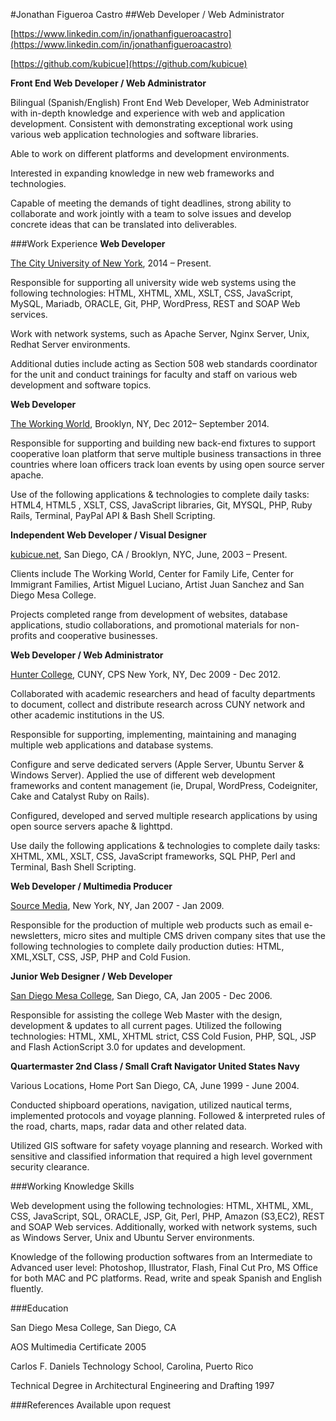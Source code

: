 #Jonathan Figueroa Castro##Web Developer / Web Administrator
<!---3967 Utah Street Apt. #4 San Diego, CA, 92104  347 731-7106  
[jonathanfigueroacastro@gmail.com](mailto:jonathanfigueroacastro@gmail.com)-->

[https://www.linkedin.com/in/jonathanfigueroacastro](https://www.linkedin.com/in/jonathanfigueroacastro)

[https://github.com/kubicue](https://github.com/kubicue)
**Front End Web Developer / Web Administrator**    
Bilingual (Spanish/English) Front End Web Developer, Web Administrator with in-depth knowledge and experience with web and application development. Consistent with demonstrating exceptional work using various web application technologies and software libraries.
Able to work on different platforms and development environments. 
Interested in expanding knowledge in new web frameworks and technologies.
Capable of meeting the demands of tight deadlines, strong ability to collaborate and work jointly with a team to solve issues and develop concrete ideas that can be translated into deliverables.
###Work Experience**Web Developer**
[The City University of New York](http://cuny.edu), 2014 – Present.
Responsible for supporting all university wide web systems using the following technologies: HTML, XHTML, XML, XSLT, CSS, JavaScript, MySQL, Mariadb, ORACLE, Git, PHP, WordPress, REST and SOAP Web services. 
Work with network systems, such as Apache Server, Nginx Server, Unix, Redhat Server environments. 
Additional duties include acting as Section 508 web standards coordinator for the unit and conduct trainings for faculty and staff on various web development and software topics.
**Web Developer**
[The Working World](http://theworkingworld.org), Brooklyn, NY, Dec 2012– September 2014.
Responsible for supporting and building new back-end fixtures to support cooperative loan platform that serve multiple business transactions in three countries where loan officers track loan events by using open source server apache. 
Use of the following applications & technologies to complete daily tasks: HTML4, HTML5 , XSLT, CSS, JavaScript libraries, Git, MYSQL, PHP, Ruby Rails, Terminal, PayPal API & Bash Shell Scripting.
**Independent Web Developer / Visual Designer**
[kubicue.net](http://kubicue.net), San Diego, CA / Brooklyn, NYC, June, 2003 – Present.
Clients include The Working World, Center for Family Life, Center for Immigrant Families, Artist Miguel Luciano, Artist Juan Sanchez and San Diego Mesa College. 
Projects completed range from development of websites, database applications, studio collaborations, and promotional materials for non-profits and cooperative businesses.
**Web Developer / Web Administrator**
[Hunter College](http://hunter.cuny.edu), CUNY, CPS New York, NY, Dec 2009 - Dec 2012.
Collaborated with academic researchers and head of faculty departments to document, collect and distribute research across CUNY network and other academic institutions in the US. 
Responsible for supporting, implementing, maintaining and managing multiple web applications and database systems. 
Configure and serve dedicated servers (Apple Server, Ubuntu Server & Windows Server). Applied the use of different web development frameworks and content management (ie, Drupal, WordPress, Codeigniter, Cake and Catalyst Ruby on Rails).
Configured, developed and served multiple research applications by using open source servers apache & lighttpd. 
Use daily the following applications & technologies to complete daily tasks: XHTML, XML, XSLT, CSS, JavaScript frameworks, SQL PHP, Perl and Terminal, Bash Shell Scripting.

**Web Developer / Multimedia Producer**
[Source Media](http://sourcemedia.com), New York, NY, Jan 2007 - Jan 2009.
Responsible for the production of multiple web products such as email e-newsletters, micro sites and multiple CMS driven company sites that use the following technologies to complete daily production duties: HTML, XML,XSLT, CSS, JSP, PHP and Cold Fusion.
**Junior Web Designer / Web Developer**
[San Diego Mesa College](http://www.sdmesa.edu/), San Diego, CA, Jan 2005 - Dec 2006.
Responsible for assisting the college Web Master with the design, development & updates to all current pages. Utilized the following technologies: HTML, XML, XHTML strict, CSS Cold Fusion, PHP, SQL, JSP and Flash ActionScript 3.0 for updates and development.
**Quartermaster 2nd Class / Small Craft Navigator United States Navy**
Various Locations, Home Port San Diego, CA, June 1999 - June 2004.
Conducted shipboard operations, navigation, utilized nautical terms, implemented protocols and voyage planning. Followed & interpreted rules of the road, charts, maps, radar data and other related data. 
Utilized GIS software for safety voyage planning and research. Worked with sensitive and classified information that required a high level government security clearance.
###Working Knowledge Skills
Web development using the following technologies: HTML, XHTML, XML, CSS, JavaScript, SQL, ORACLE, JSP, Git, Perl, PHP, Amazon (S3,EC2), REST and SOAP Web services. Additionally, worked with network systems, such as Windows Server, Unix and Ubuntu Server environments. 
Knowledge of the following production softwares from an Intermediate to Advanced user level: Photoshop, Illustrator, Flash, Final Cut Pro, MS Office for both MAC and PC platforms.Read, write and speak Spanish and English fluently.
###Education
San Diego Mesa College, San Diego, CA
AOS Multimedia Certificate 2005
Carlos F. Daniels Technology School, Carolina, Puerto Rico 
Technical Degree in Architectural Engineering and Drafting 1997
###ReferencesAvailable upon request